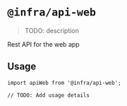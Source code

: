 # `@infra/api-web`

> TODO: description

Rest API for the web app

## Usage

```
import apiWeb from '@infra/api-web';

// TODO: Add usage details
```
